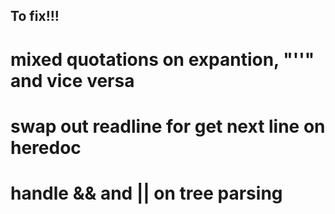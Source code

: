## To fix!!!
# mixed quotations on expantion, "''" and vice versa
# swap out readline for get next line on heredoc
# handle && and || on tree parsing
